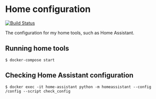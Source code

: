 # Home configuration

[![Build Status](https://travis-ci.org/anton-johansson/home-assistant-config.svg?branch=master)](https://travis-ci.org/anton-johansson/home-assistant-config)

The configuration for my home tools, such as Home Assistant.


## Running home tools

```shell
$ docker-compose start
```


## Checking Home Assistant configuration

```shell
$ docker exec -it home-assistant python -m homeassistant --config /config --script check_config
```
